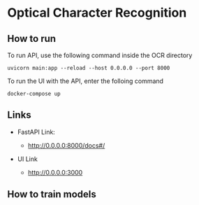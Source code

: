# Optical Character Recognition
## How to run
To run API, use the following command inside the OCR directory

```
uvicorn main:app --reload --host 0.0.0.0 --port 8000
```

To run the UI with the API, enter the folloing command

```
docker-compose up
```

## Links

- FastAPI Link:

    - http://0.0.0.0:8000/docs#/


- UI Link

    - http://0.0.0.0:3000

## How to train models
